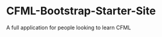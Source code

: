 CFML-Bootstrap-Starter-Site
===========================

A full application for people looking to learn CFML
